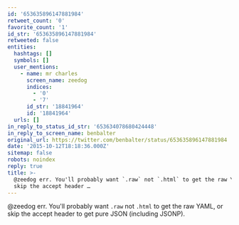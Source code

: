 ```yaml
---
id: '653635896147881984'
retweet_count: '0'
favorite_count: '1'
id_str: '653635896147881984'
retweeted: false
entities:
  hashtags: []
  symbols: []
  user_mentions:
    - name: mr charles
      screen_name: zeedog
      indices:
        - '0'
        - '7'
      id_str: '18841964'
      id: '18841964'
  urls: []
in_reply_to_status_id_str: '653634078680424448'
in_reply_to_screen_name: benbalter
original_url: https://twitter.com/benbalter/status/653635896147881984
date: '2015-10-12T18:18:36.000Z'
sitemap: false
robots: noindex
reply: true
title: >-
  @zeedog err. You'll probably want `.raw` not `.html` to get the raw YAML, or
  skip the accept header …
---
```


@zeedog err. You'll probably want `.raw` not `.html` to get the raw YAML, or skip the accept header to get pure JSON (including JSONP).